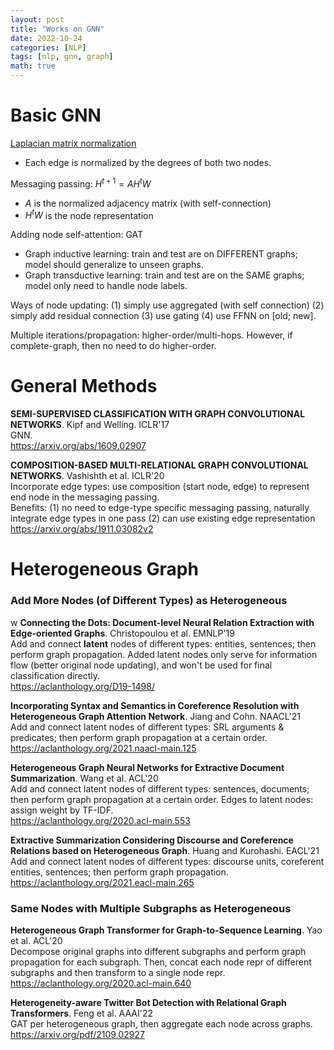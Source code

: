 ```yaml
---
layout: post
title: "Works on GNN"
date: 2022-10-24
categories: [NLP]
tags: [nlp, gnn, graph]
math: true
---
```


# Basic GNN

[Laplacian matrix normalization](https://en.wikipedia.org/wiki/Laplacian_matrix#Laplacian_matrix_normalization)
* Each edge is normalized by the degrees of both two nodes.

Messaging passing: $H^{t+1} = AH^tW$
* $A$ is the normalized adjacency matrix (with self-connection)
* $H^t W$ is the node representation

Adding node self-attention: GAT

* Graph inductive learning: train and test are on DIFFERENT graphs; model should generalize to unseen graphs.
* Graph transductive learning: train and test are on the SAME graphs; model only need to handle node labels.

Ways of node updating: (1) simply use aggregated (with self connection) (2) simply add residual connection (3) use
gating (4) use FFNN on [old; new].

Multiple iterations/propagation: higher-order/multi-hops. However, if complete-graph, then no need to do higher-order.

# General Methods

**SEMI-SUPERVISED CLASSIFICATION WITH GRAPH CONVOLUTIONAL NETWORKS**. Kipf and Welling. ICLR'17\
GNN.\
<https://arxiv.org/abs/1609.02907>

**COMPOSITION-BASED MULTI-RELATIONAL GRAPH CONVOLUTIONAL NETWORKS**. Vashishth et al. ICLR'20\
Incorporate edge types: use composition (start node, edge) to represent end node in the messaging passing.\
Benefits: (1) no need to edge-type specific messaging passing, naturally integrate edge types in one pass (2) can use existing edge representation\
<https://arxiv.org/abs/1911.03082v2>

# Heterogeneous Graph

### Add More Nodes (of Different Types) as Heterogeneous
w
**Connecting the Dots: Document-level Neural Relation Extraction with Edge-oriented Graphs**. Christopoulou et al. EMNLP'19\
Add and connect **latent** nodes of different types: entities, sentences; then perform graph propagation. Added latent nodes only serve for information flow (better original node updating), and won't be used for final classification directly.\
<https://aclanthology.org/D19-1498/>

**Incorporating Syntax and Semantics in Coreference Resolution with Heterogeneous Graph Attention Network**. Jiang and Cohn.
NAACL'21\
Add and connect latent nodes of different types: SRL arguments & predicates; then perform graph propagation at a certain order.\
<https://aclanthology.org/2021.naacl-main.125>

**Heterogeneous Graph Neural Networks for Extractive Document Summarization**. Wang et al. ACL'20\
Add and connect latent nodes of different types: sentences, documents; then perform graph propagation at a certain order. Edges to latent nodes: assign weight by TF-IDF.\
<https://aclanthology.org/2020.acl-main.553>

**Extractive Summarization Considering Discourse and Coreference Relations based on Heterogeneous Graph**. Huang and
Kurohashi. EACL'21\
Add and connect latent nodes of different types: discourse units, coreferent entities, sentences; then perform graph propagation.\
<https://aclanthology.org/2021.eacl-main.265>

### Same Nodes with Multiple Subgraphs as Heterogeneous

**Heterogeneous Graph Transformer for Graph-to-Sequence Learning**. Yao et al. ACL'20\
Decompose original graphs into different subgraphs and perform graph propagation for each subgraph. Then, concat each node repr of different subgraphs and then transform to a single node repr.\
<https://aclanthology.org/2020.acl-main.640>

**Heterogeneity-aware Twitter Bot Detection with Relational Graph Transformers**. Feng et al. AAAI'22\
GAT per heterogeneous graph, then aggregate each node across graphs.\
<https://arxiv.org/pdf/2109.02927>

